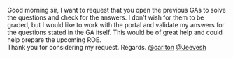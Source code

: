 Good morning sir,
I want to request that you open the previous GAs to solve the questions and
check for the answers. I don’t wish for them to be graded, but I would like to
work with the portal and validate my answers for the questions stated in the
GA itself. This would be of great help and could help prepare the upcoming
ROE.  
Thank you for considering my request.
Regards.
[@carlton](/u/carlton) [@Jeevesh](/u/jeevesh)